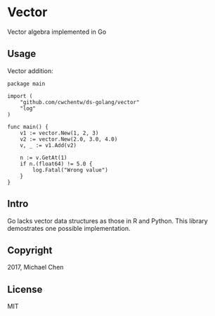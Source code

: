 # Vector

Vector algebra implemented in Go

## Usage

Vector addition:

```
package main

import (
    "github.com/cwchentw/ds-golang/vector"
    "log"
)

func main() {
    v1 := vector.New(1, 2, 3)
    v2 := vector.New(2.0, 3.0, 4.0)
    v, _ := v1.Add(v2)
    
    n := v.GetAt(1)
    if n.(float64) != 5.0 {
        log.Fatal("Wrong value")
    }
}
```

## Intro

Go lacks vector data structures as those in R and Python. This library demostrates one possible implementation.

## Copyright

2017, Michael Chen

## License

MIT